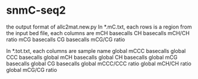 # snmC-seq2

the output format of allc2mat.new.py
In *.mC.txt, each rows is a region from the input bed file, each columns are
mCH basecalls
CH basecalls
mCH/CH ratio
mCG basecalls
CG basecalls
mCG/CG ratio

In *.tot.txt, each columns are
sample name
global mCCC basecalls
global CCC basecalls
global mCH basecalls
global CH basecalls
global mCG basecalls
global CG basecalls
global mCCC/CCC ratio
global mCH/CH ratio
global mCG/CG ratio
